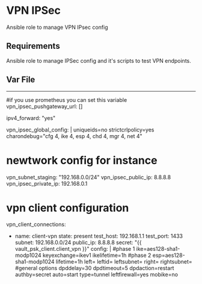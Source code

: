 VPN IPSec
=========

Ansible role to manage VPN IPsec config

Requirements
------------

Ansible role to manage IPSec config and it's scripts
to test VPN endpoints.

Var File
------------

---
#if you use prometheus you can set this variable
vpn_ipsec_pushgateway_url: []

ipv4_forward: "yes"

vpn_ipsec_global_config: |
    uniqueids=no
    strictcrlpolicy=yes
    charondebug="cfg 4, ike 4, esp 4, chd 4, mgr 4, net 4"

# newtwork config for instance
vpn_subnet_staging: "192.168.0.0/24"
vpn_ipsec_public_ip: 8.8.8.8
vpn_ipsec_private_ip: 192.168.0.1

# vpn client configuration
vpn_client_connections:
  - name: client-vpn
    state: present
    test_host: 192.168.1.1
    test_port: 1433
    subnet: 192.168.0.0/24
    public_ip: 8.8.8.8
    secret: "{{ vault_psk_client.client_vpn }}"
    config: |
        #phase 1
        ike=aes128-sha1-modp1024
        keyexchange=ikev1
        ikelifetime=1h
        #phase 2
        esp=aes128-sha1-modp1024
        lifetime=1h
        left=
        leftid=
        leftsubnet=
        right=
        rightsubnet=
        #general options
        dpddelay=30
        dpdtimeout=5
        dpdaction=restart
        authby=secret
        auto=start
        type=tunnel
        leftfirewall=yes
        mobike=no
